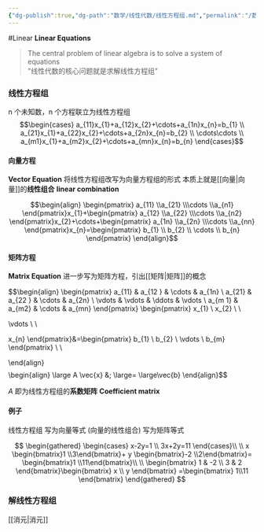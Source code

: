```yaml
---
{"dg-publish":true,"dg-path":"数学/线性代数/线性方程组.md","permalink":"/数学/线性代数/线性方程组/","dgPassFrontmatter":true,"noteIcon":"","created":"2024-05-21T15:20:28.621+08:00","updated":"2024-08-07T15:17:05.749+08:00"}
---
```


#Linear 
**Linear Equations** 
>The central problem of linear algebra is to solve a system of equations  
>"线性代数的核心问题就是求解线性方程组"


### 线性方程组
n 个未知数，n 个方程联立为线性方程组
$$\begin{cases}
a_{11}x_{1}+a_{12}x_{2}+\cdots+a_{1n}x_{n}=b_{1} \\
a_{21}x_{1}+a_{22}x_{2}+\cdots+a_{2n}x_{n}=b_{2} \\ 
\cdots\cdots \\
a_{m1}x_{1}+a_{m2}x_{2}+\cdots+a_{mn}x_{n}=b_{n}
\end{cases}$$

#### 向量方程
**Vector Equation**
将线性方程组改写为向量方程组的形式
本质上就是[[向量\|向量]]的**线性组合**  **linear combination**


$$\begin{align}
\begin{pmatrix}
a_{11} \\a_{21} \\\cdots \\a_{n1}
\end{pmatrix}x_{1}+\begin{pmatrix}
a_{12} \\a_{22} \\\cdots \\a_{n2}
\end{pmatrix}x_{2}+\cdots+\begin{pmatrix}
a_{1n} \\a_{2n} \\\cdots \\a_{nn}
\end{pmatrix}x_{n}=\begin{pmatrix}
b_{1} \\
b_{2} \\
\cdots \\
b_{n}
\end{pmatrix}
\end{align}$$

#### 矩阵方程
**Matrix Equation**
进一步写为矩阵方程，引出[[矩阵\|矩阵]]的概念

$$\begin{align}
\begin{pmatrix}
a_{11} & a_{12 } & \cdots & a_{1n} \\
a_{21} & a_{22 } & \cdots & a_{2n} \\
\vdots  &  \vdots  & \ddots  & \vdots \\
a_{m 1} & a_{m2} & \cdots  & a_{mn}
\end{pmatrix} 
\begin{pmatrix}
x_{1} \\
x_{2} \\ \\

\vdots \\ \\

x_{n}
\end{pmatrix}&=\begin{pmatrix}
b_{1} \\
b_{2} \\
\vdots \\
b_{m}
\end{pmatrix} \\ \\

\end{align}$$
$$\begin{align}
\large  A \vec{x} &\; \large= \large\vec{b}
\end{align}$$

$A$ 即为线性方程组的**系数矩阵**  **Coefficient matrix**

#### 例子
线性方程组
写为向量等式 (向量的线性组合)
写为矩阵等式

$$
\begin{gathered}
\begin{cases}
x-2y=1 \\
3x+2y=11
\end{cases}\\ \\
x \begin{bmatrix}1 \\3\end{bmatrix}+
y \begin{bmatrix}-2 \\2\end{bmatrix}= \begin{bmatrix}1 \\11\end{bmatrix}\\ \\
\begin{bmatrix}
1 & -2 \\
3 & 2
\end{bmatrix}\begin{bmatrix}
x \\ y
\end{bmatrix} =\begin{bmatrix}
1\\11
\end{bmatrix}
\end{gathered}
$$

### 解线性方程组
[[消元\|消元]]

